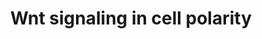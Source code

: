 ---
annotations:
- id: PW:0000008
  parent: signaling pathway
  type: Pathway Ontology
  value: Wnt signaling pathway
- id: PW:0000200
  parent: signaling pathway
  type: Pathway Ontology
  value: Wnt signaling, the planar cell polarity pathway
authors:
- Kyook
- MaintBot
- Ddigles
- Eweitz
description: The Wnt pathway functions in many aspects of vulval development, it is
  required in the specification of vulval precursor cell competance, regulation of
  vulval induction, and the establishment of polarity of the P7.p cell, as diagrammed
  here.
last-edited: 2021-05-24
organisms:
- Caenorhabditis elegans
redirect_from:
- /index.php/Pathway:WP2222
- /instance/WP2222
revision: null
schema-jsonld:
- '@context': https://schema.org/
  '@id': https://wikipathways.github.io/pathways/WP2222.html
  '@type': Dataset
  creator:
    '@type': Organization
    name: WikiPathways
  description: The Wnt pathway functions in many aspects of vulval development, it
    is required in the specification of vulval precursor cell competance, regulation
    of vulval induction, and the establishment of polarity of the P7.p cell, as diagrammed
    here.
  keywords:
  - CWN-1
  - LIN-17
  - LIN-18
  - LIN-44
  - MOM-2
  - POP-1
  - lin-11
  license: CC0
  name: Wnt signaling in cell polarity
seo: CreativeWork
title: Wnt signaling in cell polarity
wpid: WP2222
---